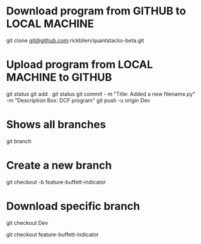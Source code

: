 # Download program from GITHUB to LOCAL MACHINE

git clone git@github.com:rickblien/quantstacks-beta.git 

# Upload program from LOCAL MACHINE to GITHUB

git status
git add .
git status
git commit - m "Title: Added a new filename.py" -m "Description Box: DCF program"
git push -u origin Dev 

# Shows all branches

git branch

# Create a new branch

git checkout -b feature-buffett-indicator

# Download specific branch

git checkout Dev

git checkout feature-buffett-indicator


